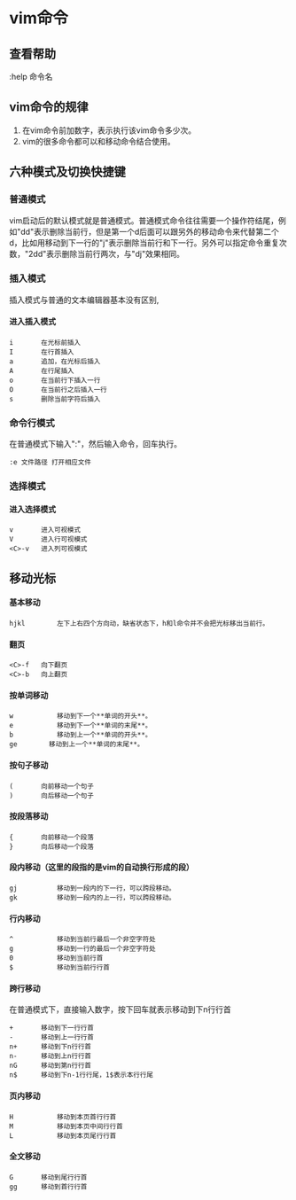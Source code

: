 # vim命令

## 查看帮助
:help 命令名

## vim命令的规律
1. 在vim命令前加数字，表示执行该vim命令多少次。  
2. vim的很多命令都可以和移动命令结合使用。

## 六种模式及切换快捷键

### 普通模式
vim启动后的默认模式就是普通模式。普通模式命令往往需要一个操作符结尾，例如"dd"表示删除当前行，但是第一个d后面可以跟另外的移动命令来代替第二个d，比如用移动到下一行的"j"表示删除当前行和下一行。另外可以指定命令重复次数，"2dd"表示删除当前行两次，与"dj"效果相同。

### 插入模式
插入模式与普通的文本编辑器基本没有区别,

#### 进入插入模式
```
i       在光标前插入
I       在行首插入
a       追加，在光标后插入
A       在行尾插入
o       在当前行下插入一行
O       在当前行之后插入一行
s       删除当前字符后插入
```

### 命令行模式
在普通模式下输入":"，然后输入命令，回车执行。
```
:e 文件路径	打开相应文件
```

### 选择模式

#### 进入选择模式

```
v       进入可视模式
V       进入行可视模式
<C>-v   进入列可视模式
```

## 移动光标

#### 基本移动
```
hjkl		左下上右四个方向动，缺省状态下，h和l命令并不会把光标移出当前行。
```

#### 翻页
```
<C>-f   向下翻页
<C>-b   向上翻页
```

#### 按单词移动
```
w	    	移动到下一个**单词的开头**。
e		    移动到下一个**单词的末尾**。
b	    	移动到上一个**单词的开头**。
ge 		  移动到上一个**单词的末尾**。
```

#### 按句子移动
```
(       向前移动一个句子
)       向后移动一个句子
```

#### 按段落移动
```
{       向前移动一个段落
}       向后移动一个段落
```


#### 段内移动（这里的段指的是vim的自动换行形成的段）
```
gj  		移动到一段内的下一行，可以跨段移动。
gk  		移动到一段内的上一行，可以跨段移动。
```

#### 行内移动

```
^	    	移动到当前行最后一个非空字符处
g           移动到一行的最后一个非空字符处
0	    	移动到当前行首
$	    	移动到当前行行首
```

#### 跨行移动
在普通模式下，直接输入数字，按下回车就表示移动到下n行行首

```vim
+    	移动到下一行行首
-    	移动到上一行行首
n+	    移动到下n行行首
n-	  	移动到上n行行首
nG 		移动到第n行行首
n$	    移动到下n-1行行尾，1$表示本行行尾
```

#### 页内移动

```
H		    移动到本页首行行首
M	    	移动到本页中间行行首
L	    	移动到本页尾行行首
```

#### 全文移动
```
G       移动到尾行行首
gg      移动到首行行首
```
